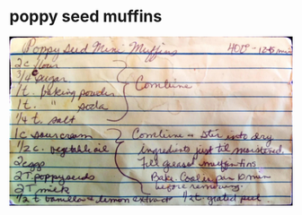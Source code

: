 poppy seed muffins
======================================
![Original Recipe](./imgs/poppy_seed_muffins.jpg "Original Recipe ")
